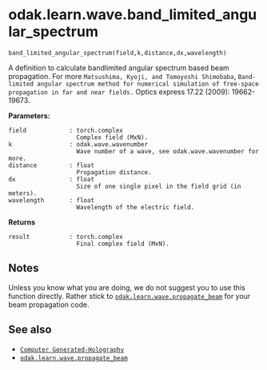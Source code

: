 # odak.learn.wave.band_limited_angular_spectrum

`band_limited_angular_spectrum(field,k,distance,dx,wavelength)`

A definition to calculate bandlimited angular spectrum based beam propagation. 
For more `Matsushima, Kyoji, and Tomoyoshi Shimobaba`, `Band-limited angular spectrum method for numerical simulation of free-space propagation in far and near fields.` Optics express 17.22 (2009): 19662-19673.

**Parameters:**

    field            : torch.complex
                       Complex field (MxN).
    k                : odak.wave.wavenumber
                       Wave number of a wave, see odak.wave.wavenumber for more.
    distance         : float
                       Propagation distance.
    dx               : float
                       Size of one single pixel in the field grid (in meters).
    wavelength       : float
                       Wavelength of the electric field.

                       
**Returns**

    result           : torch.complex
                       Final complex field (MxN).

## Notes

Unless you know what you are doing, we do not suggest you to use this function directly. Rather stick to [`odak.learn.wave.propagate_beam`](propagate_beam.md) for  your beam propagation code. 

## See also

* [`Computer Generated-Holography`](../../../cgh.md)
* [`odak.learn.wave.propagate_beam`](propagate_beam.md)
